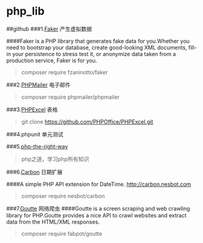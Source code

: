 # php_lib

##github
###1.[Faker](https://github.com/fzaninotto/Faker) 产生虚拟数据

####Faker is a PHP library that generates fake data for you.Whether you need to bootstrap your database, create good-looking XML documents, fill-in your persistence to stress test it, or anonymize data taken from a production service, Faker is for you.

>composer require fzaninotto/faker

###2.[PHPMailer](https://github.com/PHPMailer/PHPMailer) 电子邮件

>composer require phpmailer/phpmailer

###3.[PHPExcel](https://github.com/PHPOffice/PHPExcel) 表格
>git clone https://github.com/PHPOffice/PHPExcel.git

###4.phpunit 单元测试

###5.[php-the-right-way](http://laravel-china.github.io/php-the-right-way/)
>php之道，学习php所有知识

###6.[Carbon](https://github.com/briannesbitt/Carbon) 日期扩展

####A simple PHP API extension for DateTime. http://carbon.nesbot.com

>composer require nesbot/carbon

###7.[Goutte](https://github.com/FriendsOfPHP/Goutte) 网络爬虫
####Goutte is a screen scraping and web crawling library for PHP.Goutte provides a nice API to crawl websites and extract data from the HTML/XML responses.
>composer require fabpot/goutte

